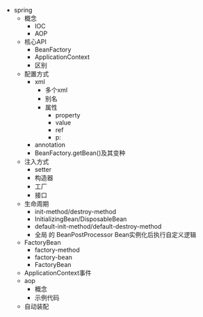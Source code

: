  - spring
	 - 概念
		 - IOC
		 - AOP
	 - 核心API
		 - BeanFactory
		 - ApplicationContext
		 - 区别
	 - 配置方式
		 - xml
			 - 多个xml
			 - 别名
			 - 属性
				 - property
				 - value
				 - ref
				 - p:
		 - annotation
		 - BeanFactory.getBean()及其变种
	 - 注入方式
		 - setter
		 - 构造器
		 - 工厂
		 - 接口
	 - 生命周期
		 - init-method/destroy-method
		 - InitializingBean/DisposableBean
		 - default-init-method/default-destroy-method
		 - 全局 的  BeanPostProcessor Bean实例化后执行自定义逻辑
	 - FactoryBean
		 - factory-method
		 - factory-bean
		 - FactoryBean
	 - ApplicationContext事件
	 - aop
		 - 概念
		 - 示例代码
	 - 自动装配